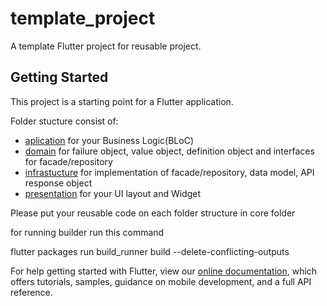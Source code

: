 # template_project

A template Flutter project for reusable project.

## Getting Started

This project is a starting point for a Flutter application.

Folder stucture consist of:
- [aplication](./lib/application) for your Business Logic(BLoC)
- [domain](./lib/domain) for failure object, value object, definition object and interfaces for facade/repository
- [infrastucture](./lib/infrastructure) for implementation of facade/repository, data model, API response object
- [presentation](./lib/presentation) for your UI layout and Widget 

Please put your reusable code on each folder structure in core folder

for running builder run this command

flutter packages run build_runner build --delete-conflicting-outputs

For help getting started with Flutter, view our
[online documentation](https://flutter.dev/docs), which offers tutorials,
samples, guidance on mobile development, and a full API reference.

